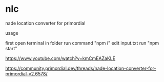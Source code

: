 # nlc
nade location converter for primordial

usage

first open terminal in folder​​​​
run command "npm i"
edit input.txt
run "npm start"

https://www.youtube.com/watch?v=kmCmEAZaKLE

https://community.primordial.dev/threads/nade-location-converter-for-primordial-v2.6578/
